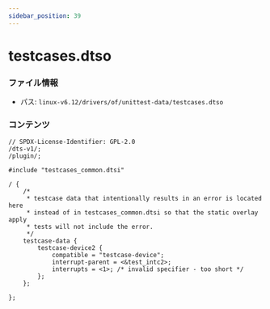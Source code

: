 ```yaml
---
sidebar_position: 39
---
```

# testcases.dtso

### ファイル情報

- パス: `linux-v6.12/drivers/of/unittest-data/testcases.dtso`

### コンテンツ

```dtso
// SPDX-License-Identifier: GPL-2.0
/dts-v1/;
/plugin/;

#include "testcases_common.dtsi"

/ {
	/*
	 * testcase data that intentionally results in an error is located here
	 * instead of in testcases_common.dtsi so that the static overlay apply
	 * tests will not include the error.
	 */
	testcase-data {
		testcase-device2 {
			compatible = "testcase-device";
			interrupt-parent = <&test_intc2>;
			interrupts = <1>; /* invalid specifier - too short */
		};
	};

};

```
